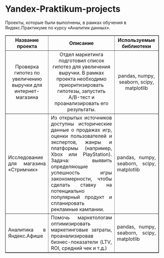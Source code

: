 # Yandex-Praktikum-projects
Проекты, которые были выполнены, в рамках обучения в Яндекс.Практикуме по курсу «Аналитик данных». 
<table border="1" width="100%" cellpadding="5" font-size="9pt" font-family="Arial">
    <tr align="center">
        <th>Название проекта</th>
        <th>Описание</th>
        <th>Используемые библиотеки</th>
    </tr>
    <tr align="center">
        <td>Проверка гипотез по увеличению выручки для интернет-магазина</th>
        <td>Отдел маркетинга подготовил список гипотез для увеличения выручки. В рамках проекта необходимо приоритизировать гипотезы, запустить A/B-тест и проанализировать его результаты.</th>
        <td>pandas, numpy, seaborn, scipy, matplotlib</th>
    </tr>
    <tr align="justify">
        <td>Исследование для магазина «Стримчик»</th>
        <td> Из открытых источников доступны исторические данные о продажах игр, оценки пользователей и экспертов, жанры и платформы (например, Xbox или PlayStation). Задача: выявить определяющие успешность игры закономерности, чтобы сделать ставку на потенциально популярный продукт и спланировать рекламные кампании.</th>
        <td>pandas, numpy, seaborn, scipy, matplotlib</th>
    </tr>
    <tr align="justify">
        <td>Аналитика в Яндекс.Афише</th>
        <td>Помочь маркетологам оптимизировать маркетинговые затраты, проанализировав бизнес-показатели (LTV, ROI, средний чек и т.д.)</th>
        <td>pandas, numpy, seaborn, scipy, matplotlib</th>
    </tr>
        

        
